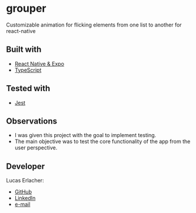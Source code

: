# grouper

Customizable animation for flicking elements from one list to another for react-native

## Built with
- [React Native & Expo](https://reactnative.dev)
- [TypeScript](https://www.typescriptlang.org)

## Tested with 
- [Jest](https://jestjs.io/)

## Observations

- I was given this project with the goal to implement testing.
- The main objective was to test the core functionality of the app from the user perspective. 

## Developer
Lucas Erlacher:
  - [GitHub](https://github.com/lucaserly)
  - [LinkedIn](https://www.linkedin.com/in/lucaserlacher/)
  - [e-mail](mailto:l.erlacher@icloud.com)
